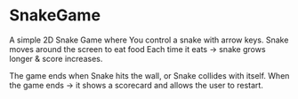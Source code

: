 # SnakeGame

A simple 2D Snake Game where
You control a snake with arrow keys.
Snake moves around the screen to eat food
Each time it eats → snake grows longer & score increases.

The game ends when
Snake hits the wall, or
Snake collides with itself.
When the game ends → it shows a scorecard and allows the user to restart.
